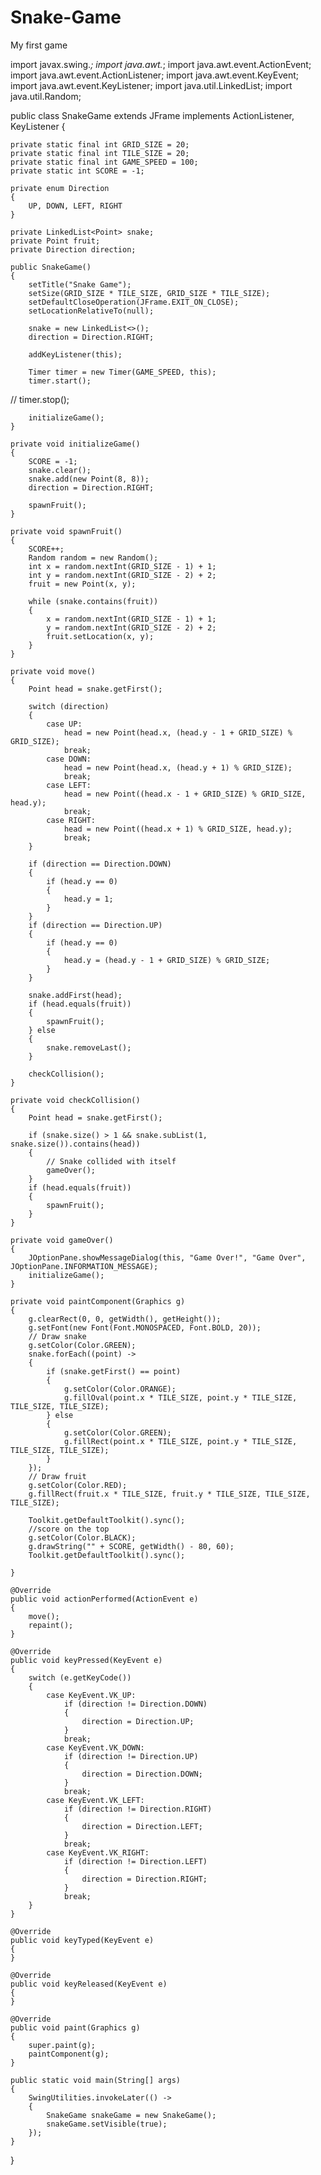 # Snake-Game
My first game 

import javax.swing.*;
import java.awt.*;
import java.awt.event.ActionEvent;
import java.awt.event.ActionListener;
import java.awt.event.KeyEvent;
import java.awt.event.KeyListener;
import java.util.LinkedList;
import java.util.Random;

public class SnakeGame extends JFrame implements ActionListener, KeyListener
{

    private static final int GRID_SIZE = 20;
    private static final int TILE_SIZE = 20;
    private static final int GAME_SPEED = 100;
    private static int SCORE = -1;

    private enum Direction
    {
        UP, DOWN, LEFT, RIGHT
    }

    private LinkedList<Point> snake;
    private Point fruit;
    private Direction direction;

    public SnakeGame()
    {
        setTitle("Snake Game");
        setSize(GRID_SIZE * TILE_SIZE, GRID_SIZE * TILE_SIZE);
        setDefaultCloseOperation(JFrame.EXIT_ON_CLOSE);
        setLocationRelativeTo(null);

        snake = new LinkedList<>();
        direction = Direction.RIGHT;

        addKeyListener(this);

        Timer timer = new Timer(GAME_SPEED, this);
        timer.start();
//        timer.stop();

        initializeGame();
    }

    private void initializeGame()
    {
        SCORE = -1;
        snake.clear();
        snake.add(new Point(8, 8));
        direction = Direction.RIGHT;

        spawnFruit();
    }

    private void spawnFruit()
    {
        SCORE++;
        Random random = new Random();
        int x = random.nextInt(GRID_SIZE - 1) + 1;
        int y = random.nextInt(GRID_SIZE - 2) + 2;
        fruit = new Point(x, y);

        while (snake.contains(fruit))
        {
            x = random.nextInt(GRID_SIZE - 1) + 1;
            y = random.nextInt(GRID_SIZE - 2) + 2;
            fruit.setLocation(x, y);
        }
    }

    private void move()
    {
        Point head = snake.getFirst();

        switch (direction)
        {
            case UP:
                head = new Point(head.x, (head.y - 1 + GRID_SIZE) % GRID_SIZE);
                break;
            case DOWN:
                head = new Point(head.x, (head.y + 1) % GRID_SIZE);
                break;
            case LEFT:
                head = new Point((head.x - 1 + GRID_SIZE) % GRID_SIZE, head.y);
                break;
            case RIGHT:
                head = new Point((head.x + 1) % GRID_SIZE, head.y);
                break;
        }

        if (direction == Direction.DOWN)
        {
            if (head.y == 0)
            {
                head.y = 1;
            }
        }
        if (direction == Direction.UP)
        {
            if (head.y == 0)
            {
                head.y = (head.y - 1 + GRID_SIZE) % GRID_SIZE;
            }
        }

        snake.addFirst(head);
        if (head.equals(fruit))
        {
            spawnFruit();
        } else
        {
            snake.removeLast();
        }

        checkCollision();
    }

    private void checkCollision()
    {
        Point head = snake.getFirst();

        if (snake.size() > 1 && snake.subList(1, snake.size()).contains(head))
        {
            // Snake collided with itself
            gameOver();
        }
        if (head.equals(fruit))
        {
            spawnFruit();
        }
    }

    private void gameOver()
    {
        JOptionPane.showMessageDialog(this, "Game Over!", "Game Over", JOptionPane.INFORMATION_MESSAGE);
        initializeGame();
    }

    private void paintComponent(Graphics g)
    {
        g.clearRect(0, 0, getWidth(), getHeight());
        g.setFont(new Font(Font.MONOSPACED, Font.BOLD, 20));
        // Draw snake
        g.setColor(Color.GREEN);
        snake.forEach((point) ->
        {
            if (snake.getFirst() == point)
            {
                g.setColor(Color.ORANGE);
                g.fillOval(point.x * TILE_SIZE, point.y * TILE_SIZE, TILE_SIZE, TILE_SIZE);
            } else
            {
                g.setColor(Color.GREEN);
                g.fillRect(point.x * TILE_SIZE, point.y * TILE_SIZE, TILE_SIZE, TILE_SIZE);
            }
        });
        // Draw fruit
        g.setColor(Color.RED);
        g.fillRect(fruit.x * TILE_SIZE, fruit.y * TILE_SIZE, TILE_SIZE, TILE_SIZE);

        Toolkit.getDefaultToolkit().sync();
        //score on the top
        g.setColor(Color.BLACK);
        g.drawString("" + SCORE, getWidth() - 80, 60);
        Toolkit.getDefaultToolkit().sync();

    }

    @Override
    public void actionPerformed(ActionEvent e)
    {
        move();
        repaint();
    }

    @Override
    public void keyPressed(KeyEvent e)
    {
        switch (e.getKeyCode())
        {
            case KeyEvent.VK_UP:
                if (direction != Direction.DOWN)
                {
                    direction = Direction.UP;
                }
                break;
            case KeyEvent.VK_DOWN:
                if (direction != Direction.UP)
                {
                    direction = Direction.DOWN;
                }
                break;
            case KeyEvent.VK_LEFT:
                if (direction != Direction.RIGHT)
                {
                    direction = Direction.LEFT;
                }
                break;
            case KeyEvent.VK_RIGHT:
                if (direction != Direction.LEFT)
                {
                    direction = Direction.RIGHT;
                }
                break;
        }
    }

    @Override
    public void keyTyped(KeyEvent e)
    {
    }

    @Override
    public void keyReleased(KeyEvent e)
    {
    }

    @Override
    public void paint(Graphics g)
    {
        super.paint(g);
        paintComponent(g);
    }

    public static void main(String[] args)
    {
        SwingUtilities.invokeLater(() ->
        {
            SnakeGame snakeGame = new SnakeGame();
            snakeGame.setVisible(true);
        });
    }
}
